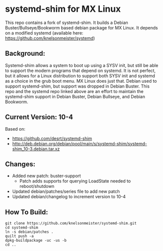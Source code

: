 # systemd-shim for MX Linux
This repo contains a fork of systemd-shim.  It builds a Debian Buster/Bullseye/Bookworm based debian package for MX Linux.
It depends on a modified systemd (available here: https://github.com/knelsonmeister/systemd)

## Background:
Systemd-shim allows a system to boot up using a SYSV init, but still be able to support the modern programs that depend on systemd.  It is not perfect, but it allows for a Linux distribution to support both SYSV init and systemd as a choice in the grub boot menu.  MX Linux does just that.
Debian used to support systemd-shim, but support was dropped in Debian Buster.  This repo and the systemd repo linked above are an effort to maintain the systemd-shim support in Debian Buster, Debian Bullseye, and Debian Bookworm.

## Current Version: 10-4
Based on:
- https://github.com/desrt/systemd-shim
- http://deb.debian.org/debian/pool/main/s/systemd-shim/systemd-shim_10-3.debian.tar.xz

## Changes:
  - Added new patch: buster-support
      - Patch adds supports for querying LoadState needed to reboot/shutdown
  - Updated debian/patches/series file to add new patch
  - Updated debian/changelog to increment version to 10-4

## How To Build:
```
git clone https://github.com/knelsonmeister/systemd-shim.git
cd systemd-shim
ln -s debian/patches .
quilt push -a
dpkg-buildpackage -uc -us -b
cd ..
```
